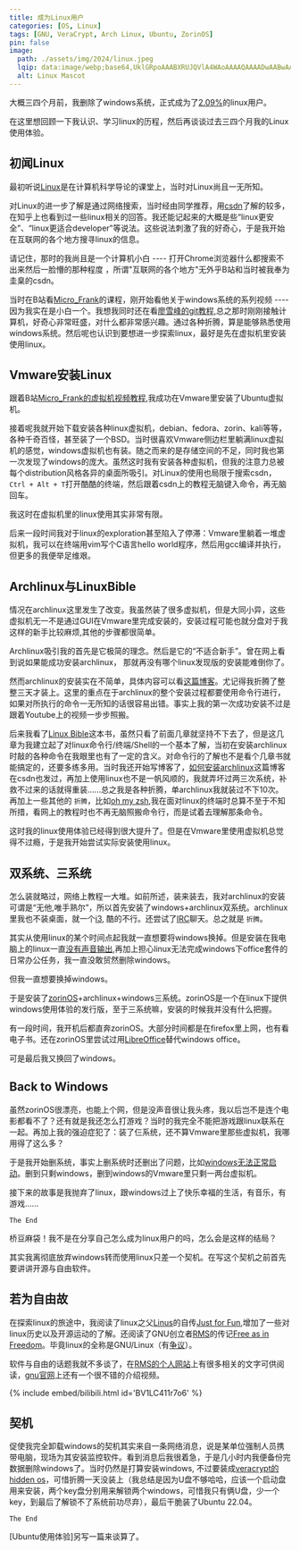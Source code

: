 ```yaml
---
title: 成为Linux用户
categories: [OS, Linux]
tags: [GNU, VeraCrypt, Arch Linux, Ubuntu, ZorinOS]
pin: false
image:
  path: ./assets/img/2024/linux.jpeg
  lqip: data:image/webp;base64,UklGRpoAAABXRUJQVlA4WAoAAAAQAAAADwAABwAAQUxQSDIAAAARL0AmbZurmr57yyIiqE8oiG0bejIYEQTgqiDA9vqnsUSI6H+oAERp2HZ65qP/VIAWAFZQOCBCAAAA8AEAnQEqEAAIAAVAfCWkAALp8sF8rgRgAP7o9FDvMCkMde9PK7euH5M1m6VWoDXf2FkP3BqV0ZYbO6NA/VFIAAAA
  alt: Linux Mascot
---
```


大概三四个月前，我删除了windows系统，正式成为了[2.09%](https://truelist.co/blog/linux-statistics/)的linux用户。

在这里想回顾一下我认识、学习linux的历程，然后再谈谈过去三四个月我的Linux使用体验。

## 初闻Linux

最初听说[Linux](https://zh.wikipedia.org/wiki/Linux)是在计算机科学导论的课堂上，当时对Linux尚且一无所知。

对Linux的进一步了解是通过网络搜索，当时经由同学推荐，用[csdn](https://csdn.net)了解的较多，在知乎上也看到过一些linux相关的回答。我还能记起来的大概是些“linux更安全”、“linux更适合developer"等说法。这些说法刺激了我的好奇心，于是我开始在互联网的各个地方搜寻linux的信息。

请记住，那时的我尚且是一个计算机小白 ---- 打开Chrome浏览器什么都搜索不出来然后一脸懵的那种程度  ，所谓"互联网的各个地方"无外乎B站和当时被我奉为圭臬的csdn。

当时在B站看[Micro_Frank](https://space.bilibili.com/19658621)的课程，刚开始看他关于windows系统的系列视频 ---- 因为我实在是小白一个。我想我同时还在看[廖雪峰的git教程](https://www.liaoxuefeng.com/wiki/896043488029600),总之那时刚刚接触计算机，好奇心非常旺盛，对什么都非常感兴趣。通过各种折腾，算是能够熟悉使用windows系统。然后呢也认识到要想进一步探索linux，最好是先在虚拟机里安装使用linux。

## Vmware安装Linux

跟着B站[Micro_Frank的虚拟机视频教程](https://www.bilibili.com/video/BV18U4y1W7av/?spm_id_from=333.999.0.0&vd_source=30f04da6dc63cfeb48fe0498c0dcec14),我成功在Vmware里安装了Ubuntu虚拟机。

接着呢我就开始下载安装各种linux虚拟机，debian、fedora、zorin、kali等等，各种千奇百怪，甚至装了一个BSD。当时很喜欢Vmware侧边栏里躺满linux虚拟机的感觉，windows虚拟机也有装。随之而来的是存储空间的不足，同时我也第一次发现了windows的庞大。虽然这时我有安装各种虚拟机，但我的注意力总被每个distribution风格各异的桌面所吸引。对Linux的使用也局限于搜索csdn，`Ctrl + Alt + T`打开酷酷的终端，然后跟着csdn上的教程无脑键入命令，再无脑回车。

我这时在虚拟机里的linux使用其实非常有限。

后来一段时间我对于linux的exploration甚至陷入了停滞：Vmware里躺着一堆虚拟机，我可以在终端用vim写个C语言hello world程序，然后用gcc编译并执行，但更多的我便举足维艰。

## Archlinux与LinuxBible

情况在archlinux这里发生了改变。我虽然装了很多虚拟机，但是大同小异，这些虚拟机无一不是通过GUI在Vmware里完成安装的，安装过程可能也就分盘对于我这样的新手比较麻烦,其他的步骤都很简单。

Archlinux吸引我的首先是它极简的理念。然后是它的“不适合新手”。曾在网上看到说如果能成功安装archlinux， 那就再没有哪个linux发现版的安装能难倒你了。

然而archlinux的安装实在不简单，具体内容可以看[这篇博客](https://oodenough.github.io/posts/How-to-install-Arch-Linux/)。尤记得我折腾了整整三天才装上。这里的重点在于archlinux的整个安装过程都要使用命令行进行，如果对所执行的命令一无所知的话很容易出错。事实上我的第一次成功安装不过是跟着Youtube上的视频一步步照搬。

后来我看了[Linux Bible](https://www.amazon.com/Linux-Bible-Christopher-Negus/dp/1119578884/ref=sr_1_1?crid=1BGPD481DDFDD&keywords=linux+bible&qid=1706604509&sprefix=linux+b%2Caps%2C597&sr=8-1)这本书，虽然只看了前面几章就坚持不下去了，但是这几章为我建立起了对linux命令行/终端/Shell的一个基本了解，当初在安装archlinux时敲的各种命令在我眼里也有了一定的含义。对命令行的了解也不是看个几章书就能搞定的，还要多练多用。当时我还开始写博客了，[如何安装archlinux](https://oodenough.github.io/posts/How-to-install-Arch-Linux/)这篇博客在csdn也发过，再加上使用linux也不是一帆风顺的，我就弄坏过两三次系统，补救不过来的话就得重装......总之我是各种折腾，单archlinux我就装过不下10次。再加上一些其他的 `折腾`，比如[oh my zsh](https://oodenough.github.io/posts/Oh-my-zsh/),我在面对linux的终端时总算不至于不知所措，看网上的教程时也不再无脑照搬命令行，而是试着去理解那条命令。

这时我的linux使用体验已经得到很大提升了。但是在Vmware里使用虚拟机总觉得不过瘾，于是我开始尝试实际安装使用linux。

## 双系统、三系统

怎么装就略过，网络上教程一大堆。如前所述，装来装去，我对archlinux的安装可谓是“无他,唯手熟尔”，所以首先安装了windows+archlinux双系统。archlinux里我也不装桌面，就一个[i3](https://i3wm.org/), 酷的不行。还尝试了[IRC](https://en.wikipedia.org/wiki/Internet_Relay_Chat)聊天。总之就是 `折腾`。

其实从使用linux的某个时间点起我就一直想要将windows换掉。但是安装在我电脑上的linux一直[没有声音输出](https://consumer.huawei.com/en/community/details/Matebook-14-2021-Ubuntu-Linux-No-Sound/topicId_169472/),再加上担心linux无法完成windows下office套件的日常办公任务，我一直没敢贸然删除windows。

但我一直想要换掉windows。

于是安装了[zorinOS](https://consumer.huawei.com/en/community/details/Matebook-14-2021-Ubuntu-Linux-No-Sound/topicId_169472/)+archlinux+windows三系统。zorinOS是一个在linux下提供windows使用体验的发行版，至于三系统嘛，安装的时候我并没有什么把握。

有一段时间，我开机后都直奔zorinOS。大部分时间都是在firefox里上网，也有看电子书。还在zorinOS里尝试过用[LibreOffice](https://www.libreoffice.org/)替代windows office。

可是最后我又换回了windows。

## Back to Windows

虽然zorinOS很漂亮，也能上个网，但是没声音很让我头疼，我以后岂不是连个电影都看不了？还有就是我还怎么打游戏？当时的我完全不能把游戏跟linux联系在一起。再加上我的强迫症犯了：装了仨系统，还不算Vmware里那些虚拟机，我哪用得了这么多？

于是我开始删系统，事实上删系统时还删出了问题，比如[windows无法正常启动](https://oodenough.github.io/posts/how-to-repair-windows-efi-partition/)。删到只剩windows，删到windows的Vmware里只剩一两台虚拟机。

接下来的故事是我抛弃了linux，跟windows过上了快乐幸福的生活，有音乐，有游戏......

`The End`

桥豆麻袋！我不是在分享自己怎么成为linux用户的吗，怎么会是这样的结局？

其实我离彻底放弃windows转而使用linux只差一个契机。在写这个契机之前首先要讲讲开源与自由软件。

## 若为自由故

在探索linux的旅途中，我阅读了linux之父[Linus](https://zh.wikipedia.org/wiki/%E6%9E%97%E7%BA%B3%E6%96%AF%C2%B7%E6%89%98%E7%93%A6%E5%85%B9)的自传[Just for Fun](https://www.aMSzon.com/Just-Autobiography-Lynus-Father-Linux/dp/7115361649/ref=sr_1_1?crid=1L6U2R4WM1KD4&keywords=%E5%8F%AA%E6%98%AF%E4%B8%BA%E4%BA%86%E5%A5%BD%E7%8E%A9&qid=1706610013&sprefix=%E5%8F%AA%E6%98%AF%E4%B8%BA%E4%BA%86%2Caps%2C1534&sr=8-1),增加了一些对linux历史以及开源运动的了解。还阅读了GNU创立者[RMS](https://zh.wikipedia.org/wiki/%E7%90%86%E6%9F%A5%E5%BE%B7%C2%B7%E6%96%AF%E6%89%98%E6%9B%BC)的传记[Free as in Freedom](https://www.amazon.com/%E8%8B%A5%E4%B8%BA%E8%87%AA%E7%94%B1%E6%95%85-%E8%87%AA%E7%94%B1%E8%BD%AF%E4%BB%B6%E4%B9%8B%E7%88%B6%E7%90%86%E6%9F%A5%E5%BE%B7%C2%B7%E6%96%AF%E6%89%98%E6%9B%BC%E4%BC%A0%EF%BC%88%E5%BC%82%E6%AD%A5%E5%9B%BE%E4%B9%A6%EF%BC%89-Chinese-Sam-Williams-ebook/dp/B00YQRZRZ6/ref=sr_1_1?crid=1CKY7K51KQLNZ&keywords=%E8%8B%A5%E4%B8%BA%E8%87%AA%E7%94%B1%E6%95%85&qid=1706610288&sprefix=free+as+in+freedom%2Caps%2C462&sr=8-1)。毕竟linux的全称是GNU/Linux（有[争议](https://zh.wikipedia.org/zh-hans/GNU/Linux%E5%91%BD%E5%90%8D%E7%88%AD%E8%AD%B0)）。

软件与自由的话题我就不多谈了，在[RMS的个人网站](https://stallman.org/)上有很多相关的文字可供阅读，[gnu官网](https://www.gnu.org/)上还有一个很不错的介绍视频。

{% include embed/bilibili.html id='BV1LC411r7o6' %}

## 契机

促使我完全卸载windows的契机其实来自一条网络消息，说是某单位强制人员携带电脑，现场为其安装监控软件。看到消息后我很着急，于是几小时内我便备份完数据删除windows了。当时仍然是打算安装windows, 不过要装成[veracrypt的hidden os](https://veracrypt.eu/en/Hidden%20Operating%20System.html)，可惜折腾一天没装上（我总结是因为U盘不够哈哈，应该一个启动盘用来安装，两个key盘分别用来解锁两个windows，可惜我只有俩U盘，少一个key，到最后了解锁不了系统前功尽弃），最后干脆装了Ubuntu 22.04。

`The End`

[Ubuntu使用体验]另写一篇来谈算了。

